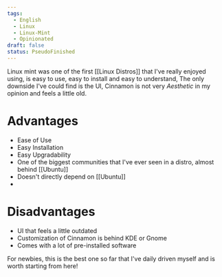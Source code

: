```yaml
---
tags:
  - English
  - Linux
  - Linux-Mint
  - Opinionated
draft: false
status: PseudoFinished
---
```

Linux mint was one of the first [[Linux Distros]] that I've really enjoyed using, is easy to use, easy to install and easy to understand, The only downside I've could find is the UI, Cinnamon is not very _Aesthetic_ in my opinion and feels a little old.
# Advantages
- Ease of Use
- Easy Installation
- Easy Upgradability
- One of the biggest communities that I've ever seen in a distro, almost behind [[Ubuntu]]
- Doesn't directly depend on [[Ubuntu]]
- 
# Disadvantages
- UI that feels a little outdated
- Customization of Cinnamon is behind KDE or Gnome
- Comes with a lot of pre-installed software

For newbies, this is the best one so far that I've daily driven myself and is worth starting from here!